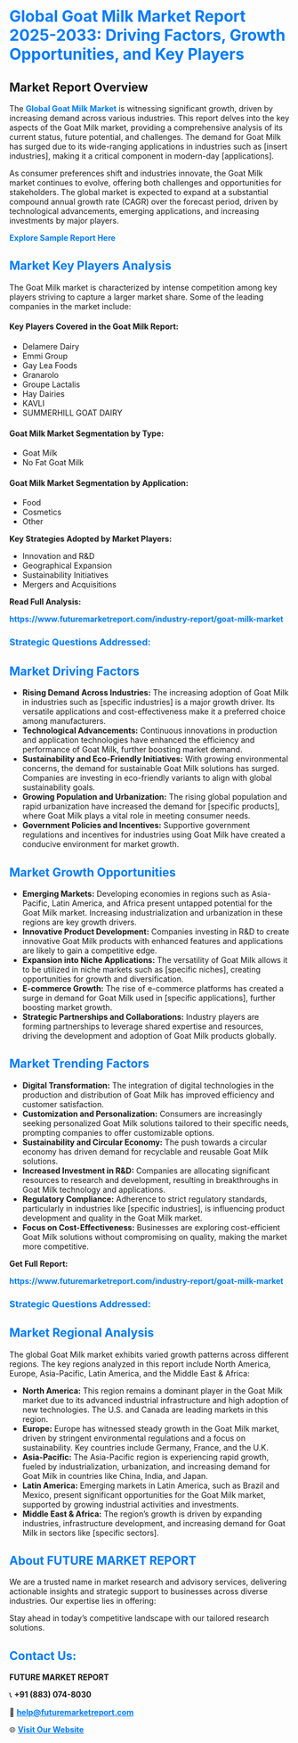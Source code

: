 <h1 style="color: #007BFF;">Global Goat Milk Market Report 2025-2033: Driving Factors, Growth Opportunities, and Key Players</h1>

<section id="overview">
<h2>Market Report Overview</h2>
<p>The <a href="https://www.futuremarketreport.com/industry-report/goat-milk-market" style="color: #007BFF; text-decoration: none;"><strong>Global Goat Milk Market</strong></a> is witnessing significant growth, driven by increasing demand across various industries. This report delves into the key aspects of the Goat Milk market, providing a comprehensive analysis of its current status, future potential, and challenges. The demand for Goat Milk has surged due to its wide-ranging applications in industries such as [insert industries], making it a critical component in modern-day [applications].</p>
<p>As consumer preferences shift and industries innovate, the Goat Milk market continues to evolve, offering both challenges and opportunities for stakeholders. The global market is expected to expand at a substantial compound annual growth rate (CAGR) over the forecast period, driven by technological advancements, emerging applications, and increasing investments by major players.</p>
</section>

<section id="overview">
<p><a href="https://www.futuremarketreport.com/request-sample/reportId=110145" style="color: #007BFF; text-decoration: none;"><strong>Explore Sample Report Here</strong></a></p>
</section>

<section id="key-players">
<h2 style="color: #007BFF;">Market Key Players Analysis</h2>
<p>The Goat Milk market is characterized by intense competition among key players striving to capture a larger market share. Some of the leading companies in the market include:</p>
<h4>Key Players Covered in the Goat Milk Report:</h4>
<ul><li>Delamere Dairy</li><li>Emmi Group</li><li>Gay Lea Foods</li><li>Granarolo</li><li>Groupe Lactalis</li><li>Hay Dairies</li><li>KAVLI</li><li>SUMMERHILL GOAT DAIRY</li></ul>
<h4>Goat Milk Market Segmentation by Type:</h4>
<ul><li>Goat Milk</li><li>No Fat Goat Milk</li></ul>

<h4>Goat Milk Market Segmentation by Application:</h4>
<ul><li>Food</li><li>Cosmetics</li><li>Other</li></ul>
<p><strong>Key Strategies Adopted by Market Players:</strong></p>
<ul>
<li>Innovation and R&D</li>
<li>Geographical Expansion</li>
<li>Sustainability Initiatives</li>
<li>Mergers and Acquisitions</li>
</ul>
</section>

<section>
<p><strong>Read Full Analysis: </strong></p><a href="https://www.futuremarketreport.com/industry-report/goat-milk-market" style="color: #007BFF; text-decoration: none;"><strong>https://www.futuremarketreport.com/industry-report/goat-milk-market</strong></a>
<h3 style="color: #007BFF;">Strategic Questions Addressed:</h3>
</section>

<section id="driving-factors">
<h2 style="color: #007BFF;">Market Driving Factors</h2>
<ul>
<li><strong>Rising Demand Across Industries:</strong> The increasing adoption of Goat Milk in industries such as [specific industries] is a major growth driver. Its versatile applications and cost-effectiveness make it a preferred choice among manufacturers.</li>
<li><strong>Technological Advancements:</strong> Continuous innovations in production and application technologies have enhanced the efficiency and performance of Goat Milk, further boosting market demand.</li>
<li><strong>Sustainability and Eco-Friendly Initiatives:</strong> With growing environmental concerns, the demand for sustainable Goat Milk solutions has surged. Companies are investing in eco-friendly variants to align with global sustainability goals.</li>
<li><strong>Growing Population and Urbanization:</strong> The rising global population and rapid urbanization have increased the demand for [specific products], where Goat Milk plays a vital role in meeting consumer needs.</li>
<li><strong>Government Policies and Incentives:</strong> Supportive government regulations and incentives for industries using Goat Milk have created a conducive environment for market growth.</li>
</ul>
</section>

<section id="growth-opportunities">
<h2 style="color: #007BFF;">Market Growth Opportunities</h2>
<ul>
<li><strong>Emerging Markets:</strong> Developing economies in regions such as Asia-Pacific, Latin America, and Africa present untapped potential for the Goat Milk market. Increasing industrialization and urbanization in these regions are key growth drivers.</li>
<li><strong>Innovative Product Development:</strong> Companies investing in R&D to create innovative Goat Milk products with enhanced features and applications are likely to gain a competitive edge.</li>
<li><strong>Expansion into Niche Applications:</strong> The versatility of Goat Milk allows it to be utilized in niche markets such as [specific niches], creating opportunities for growth and diversification.</li>
<li><strong>E-commerce Growth:</strong> The rise of e-commerce platforms has created a surge in demand for Goat Milk used in [specific applications], further boosting market growth.</li>
<li><strong>Strategic Partnerships and Collaborations:</strong> Industry players are forming partnerships to leverage shared expertise and resources, driving the development and adoption of Goat Milk products globally.</li>
</ul>
</section>

<section id="trending-factors">
<h2 style="color: #007BFF;">Market Trending Factors</h2>
<ul>
<li><strong>Digital Transformation:</strong> The integration of digital technologies in the production and distribution of Goat Milk has improved efficiency and customer satisfaction.</li>
<li><strong>Customization and Personalization:</strong> Consumers are increasingly seeking personalized Goat Milk solutions tailored to their specific needs, prompting companies to offer customizable options.</li>
<li><strong>Sustainability and Circular Economy:</strong> The push towards a circular economy has driven demand for recyclable and reusable Goat Milk solutions.</li>
<li><strong>Increased Investment in R&D:</strong> Companies are allocating significant resources to research and development, resulting in breakthroughs in Goat Milk technology and applications.</li>
<li><strong>Regulatory Compliance:</strong> Adherence to strict regulatory standards, particularly in industries like [specific industries], is influencing product development and quality in the Goat Milk market.</li>
<li><strong>Focus on Cost-Effectiveness:</strong> Businesses are exploring cost-efficient Goat Milk solutions without compromising on quality, making the market more competitive.</li>
</ul>
</section>

<section>
<p><strong>Get Full Report: </strong></p><a href="https://www.futuremarketreport.com/industry-report/goat-milk-market" style="color: #007BFF; text-decoration: none;"><strong>https://www.futuremarketreport.com/industry-report/goat-milk-market</strong></a>
<h3 style="color: #007BFF;">Strategic Questions Addressed:</h3>
</section>


<section id="regional-analysis">
<h2 style="color: #007BFF;">Market Regional Analysis</h2>
<p>The global Goat Milk market exhibits varied growth patterns across different regions. The key regions analyzed in this report include North America, Europe, Asia-Pacific, Latin America, and the Middle East & Africa:</p>
<ul>
<li><strong>North America:</strong> This region remains a dominant player in the Goat Milk market due to its advanced industrial infrastructure and high adoption of new technologies. The U.S. and Canada are leading markets in this region.</li>
<li><strong>Europe:</strong> Europe has witnessed steady growth in the Goat Milk market, driven by stringent environmental regulations and a focus on sustainability. Key countries include Germany, France, and the U.K.</li>
<li><strong>Asia-Pacific:</strong> The Asia-Pacific region is experiencing rapid growth, fueled by industrialization, urbanization, and increasing demand for Goat Milk in countries like China, India, and Japan.</li>
<li><strong>Latin America:</strong> Emerging markets in Latin America, such as Brazil and Mexico, present significant opportunities for the Goat Milk market, supported by growing industrial activities and investments.</li>
<li><strong>Middle East & Africa:</strong> The region’s growth is driven by expanding industries, infrastructure development, and increasing demand for Goat Milk in sectors like [specific sectors].</li>
</ul>
</section>

<footer>
<h2 style="color: #007BFF;">About FUTURE MARKET REPORT</h2>
<p>We are a trusted name in market research and advisory services, delivering actionable insights and strategic support to businesses across diverse industries. Our expertise lies in offering:</p>

<p>Stay ahead in today’s competitive landscape with our tailored research solutions.</p>

<h2 style="color: #007BFF;">Contact Us:</h2>
<p><strong>FUTURE MARKET REPORT</strong></p>
<p>📞 <strong>+91 (883) 074-8030</strong></p>
<p>📧 <strong><a href="mailto:help@futuremarketreport.com" style="color: #007BFF;">help@futuremarketreport.com</a></strong></p>
<p>🌐 <strong><a href="https://www.futuremarketreport.com/" style="color: #007BFF;">Visit Our Website</a></strong></p>
</footer>